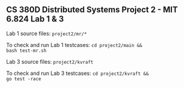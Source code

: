 ## CS 380D Distributed Systems Project 2 - MIT 6.824 Lab 1 & 3

Lab 1 source files: <code>project2/mr/*</code>

To check and run Lab 1 testcases: <code>cd project2/main && bash test-mr.sh</code>

Lab 3 source files: <code>project2/kvraft</code>

To check and run Lab 3 testcases: <code>cd project2/kvraft && go test -race</code>

